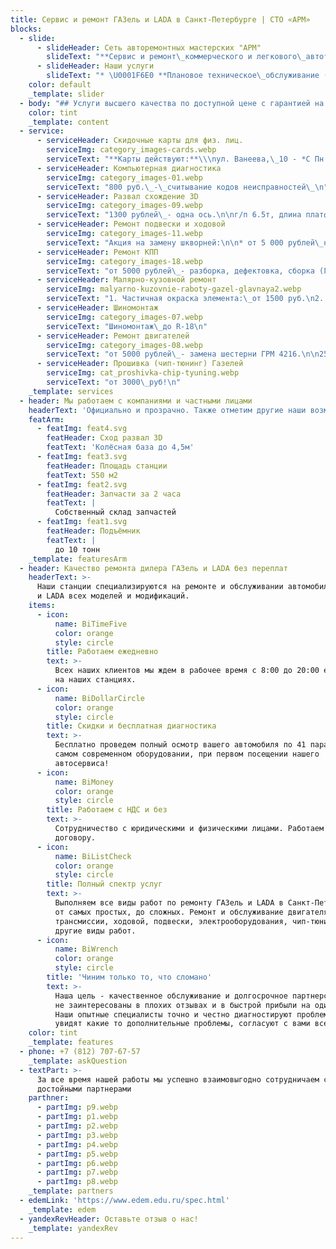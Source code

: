 ```yaml
---
title: Сервис и ремонт ГАЗель и LADA в Санкт-Петербурге | СТО «АРМ»
blocks:
  - slide:
      - slideHeader: Сеть авторемонтных мастерских "АРМ"
        slideText: "**Сервис и ремонт\_коммерческого и легкового\_автотранспорта ГАЗель и LADA в Санкт-Петербурге**\\\n\\\n**✓ При заключении договора\_возможны индивидуальные условия на обслуживание и ремонт\_- звоните!**\\\n**✓ Заключаем договоры с НДС и без него.**\\\n**✓ При оплате\_наличными или банковской картой предоставляется скидка на работы 10% и 5% на запчасти\_(при использовании запчастей СТО).**\\\n**✓ Скидка 10%\_на работы, для подписчиков группы:\_[vk.com/armstospb](https://vk.com/armstospb \"vk.com/armstospb\")**\n"
      - slideHeader: Наши услуги
        slideText: "* \U0001F6E0 **Плановое техническое\_обслуживание (ТО)**\n* **\U0001F6E0 Постгарантийное обслуживание**\n* **\U0001F6E0 Диагностика, ремонт и обслуживание тормозной системы**\n* **\U0001F6E0 Все виды ремонта двигателя**\n* **\U0001F6E0 Шиномонтаж, сезонное хранение колес**\n* **\U0001F6E0 Регулировка углов установки колес 3D («развал-схождение»)**\n* **\U0001F6E0 Все виды агрегатного ремонта**\n* **\U0001F6E0 Ремонт МКПП и АКПП**\n* **\U0001F6E0 Компьютерная диагностика**\n* **\U0001F6E0 Модернизация ЭБУ (с увеличением мощности)**\n* **\U0001F6E0 Электротехнические работы**\n* **\U0001F6E0 Ремонт выхлопной системы**\n* **\U0001F6E0 И др.**\n"
    color: default
    _template: slider
  - body: "## Услуги высшего качества по доступной цене с гарантией на запчасти\n\n**Команда специалистов официального дилера, новое современное оборудование и собственный склад запчастей позволяют нам обеспечить высшее качество исполнения работ и сервиса для нашего клиента.**\n\n## *Уведомляем Вас об изменении стоимости нормо-часа.*\n\n***Стоимость нормо-часа ремонтных работ для транспортных средств категории:***\n\n**`\U0001F697 \"В\" - составляет 1419 (одна тысяча четыреста девятнадцать) рублей.`**\n\n**`\U0001F69A \"С\" - составляет 1575 (одна тысяча пятьсот семьдесят пять) рублей.`**\n\_\n\n## Отдел\_контроля\_качества\_\n\n**По любым спорным и конфликтным ситуациям, а так же с предложениями по улучшению сервиса обязательно обращайтесь в отдел контроля качества, где на связи всегда компетентный сотрудник, который поможет\_прояснить любую ситуацию и разобраться в возникшей проблеме.**\n\n**Телефон отдела контроля качества:**\_[+7 (929) 107-60-00](tel:+79291076747 \"+79291076747\")\n"
    color: tint
    _template: content
  - service:
      - serviceHeader: Скидочные карты для физ. лиц.
        serviceImg: category_images-cards.webp
        serviceText: "**Карты действуют:**\\\nул. Ванеева,\_10 - *C Пн по Чт*.\n\nул. мал. Балканская, 59 - *Ежедневно*.\n\nСкидка **15%** на работы и **5%** на запчасти\\\n***[Условия получения карты](https://sto-arm.ru/akcii-i-skidki-avtoservisa/skidochnye-karty)***\n"
      - serviceHeader: Компьютерная диагностика
        serviceImg: category_images-01.webp
        serviceText: "800 руб.\_-\_считывание кодов неисправностей\_\n"
      - serviceHeader: Развал схождение 3D
        serviceImg: category_images-09.webp
        serviceText: "1300 рублей\_- одна ось.\n\nг/п 6.5т, длина платформы - 6м\n"
      - serviceHeader: Ремонт подвески и ходовой
        serviceImg: category_images-11.webp
        serviceText: "Акция на замену шкворней:\n\n* от 5 000 рублей\_на Газель Бизнес;\n* от 10 000 рублей\_на Валдай, Газон.\n"
      - serviceHeader: Ремонт КПП
        serviceImg: category_images-18.webp
        serviceText: "от 5000 рублей\_- разборка, дефектовка, сборка (Газель)\n"
      - serviceHeader: Малярно-кузовной ремонт
        serviceImg: malyarno-kuzovnie-raboty-gazel-glavnaya2.webp
        serviceText: "1. Частичная окраска элемента:\_от 1500 руб.\n2. Целиковая окраска элемента:\_от 3000\_руб.\n"
      - serviceHeader: Шиномонтаж
        serviceImg: category_images-07.webp
        serviceText: "Шиномонтаж\_до R-18\n"
      - serviceHeader: Ремонт двигателей
        serviceImg: category_images-08.webp
        serviceText: "от 5000 рублей\_- замена шестерни ГРМ 4216.\n\n2500 рублей\_- регулировка клапанов Камминс 2.8.\n"
      - serviceHeader: Прошивка (чип-тюнинг) Газелей
        serviceImg: cat_proshivka-chip-tyuning.webp
        serviceText: "от 3000\_руб!\n"
    _template: services
  - header: Мы работаем с компаниями и частными лицами
    headerText: 'Официально и прозрачно. Также отметим другие наши возможности:'
    featArm:
      - featImg: feat4.svg
        featHeader: Сход развал 3D
        featText: 'Колёсная база до 4,5м'
      - featImg: feat3.svg
        featHeader: Площадь станции
        featText: 550 м2
      - featImg: feat2.svg
        featHeader: Запчасти за 2 часа
        featText: |
          Собственный склад запчастей
      - featImg: feat1.svg
        featHeader: Подъёмник
        featText: |
          до 10 тонн
    _template: featuresArm
  - header: Качество ремонта дилера ГАЗель и LADA без переплат
    headerText: >-
      Наши станции специализируются на ремонте и обслуживании автомобилей ГАЗель
      и LADA всех моделей и модификаций.
    items:
      - icon:
          name: BiTimeFive
          color: orange
          style: circle
        title: Работаем ежедневно
        text: >-
          Всех наших клиентов мы ждем в рабочее время с 8:00 до 20:00 ежедневно
          на наших станциях.
      - icon:
          name: BiDollarCircle
          color: orange
          style: circle
        title: Скидки и бесплатная диагностика
        text: >-
          Бесплатно проведем полный осмотр вашего автомобиля по 41 параметру на
          самом современном оборудовании, при первом посещении нашего
          автосервиса!
      - icon:
          name: BiMoney
          color: orange
          style: circle
        title: Работаем с НДС и без
        text: >-
          Сотрудничество с юридическими и физическими лицами. Работаем по
          договору.
      - icon:
          name: BiListCheck
          color: orange
          style: circle
        title: Полный спектр услуг
        text: >-
          Выполняем все виды работ по ремонту ГАЗель и LADA в Санкт-Петербурге
          от самых простых, до сложных. Ремонт и обслуживание двигателя,
          трансмиссии, ходовой, подвески, электрооборудования, чип-тюнинг и
          другие виды работ.
      - icon:
          name: BiWrench
          color: orange
          style: circle
        title: 'Чиним только то, что сломано'
        text: >-
          Наша цель - качественное обслуживание и долгосрочное партнерство. Мы
          не заинтересованы в плохих отзывах и в быстрой прибыли на один раз.
          Наши опытные специалисты точно и честно диагностируют проблему и, если
          увидят какие то дополнительные проблемы, согласуют с вами все работы!
    color: tint
    _template: features
  - phone: +7 (812) 707-67-57
    _template: askQuestion
  - textPart: >-
      За все время нашей работы мы успешно взаимовыгодно сотрудничаем с нашими
      достойными партнерами
    parthner:
      - partImg: p9.webp
      - partImg: p1.webp
      - partImg: p2.webp
      - partImg: p3.webp
      - partImg: p4.webp
      - partImg: p5.webp
      - partImg: p6.webp
      - partImg: p7.webp
      - partImg: p8.webp
    _template: partners
  - edemLink: 'https://www.edem.edu.ru/spec.html'
    _template: edem
  - yandexRevHeader: Оставьте отзыв о нас!
    _template: yandexRev
---
```


















